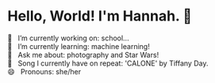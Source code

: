 # Hello, World! I'm Hannah. 👋
 
🔭 &nbsp;&nbsp;I’m currently working on: school...  
🌱 &nbsp;&nbsp;I’m currently learning: machine learning!  
🌠 &nbsp;&nbsp;Ask me about: photography and Star Wars!  
🎸 &nbsp;&nbsp;Song I currently have on repeat: 'CALONE' by Tiffany Day.    
😄 &nbsp;&nbsp;Pronouns: she/her   


